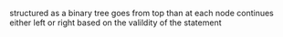 structured as a binary tree
goes from top than at each node continues either left or right based on the valildity of the statement
